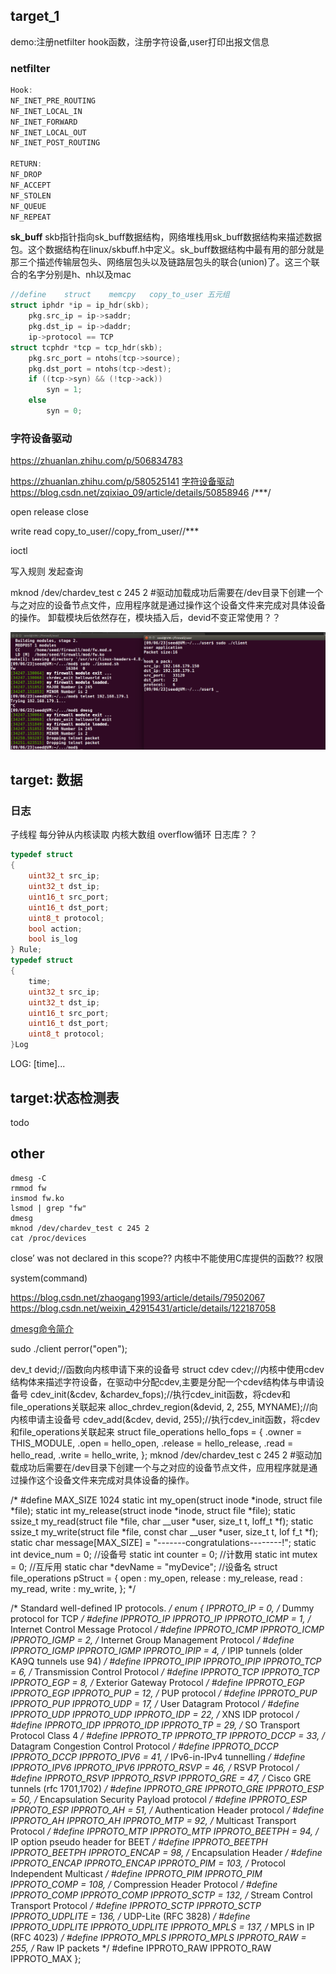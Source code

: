 ## target_1

demo:注册netfilter hook函数，注册字符设备,user打印出报文信息

### netfilter

```c
Hook:
NF_INET_PRE_ROUTING
NF_INET_LOCAL_IN
NF_INET_FORWARD
NF_INET_LOCAL_OUT
NF_INET_POST_ROUTING

RETURN:
NF_DROP
NF_ACCEPT
NF_STOLEN
NF_QUEUE
NF_REPEAT
```

**sk_buff**
skb指针指向sk_buff数据结构，网络堆栈用sk_buff数据结构来描述数据包。这个数据结构在linux/skbuff.h中定义。sk_buff数据结构中最有用的部分就是那三个描述传输层包头、网络层包头以及链路层包头的联合(union)了。这三个联合的名字分别是h、nh以及mac

```c
//define    struct    memcpy   copy_to_user	五元组
struct iphdr *ip = ip_hdr(skb);
	pkg.src_ip = ip->saddr;
	pkg.dst_ip = ip->daddr;
    ip->protocol == TCP
struct tcphdr *tcp = tcp_hdr(skb);
    pkg.src_port = ntohs(tcp->source);
    pkg.dst_port = ntohs(tcp->dest);
    if ((tcp->syn) && (!tcp->ack))
        syn = 1;
    else
        syn = 0;
```


### 字符设备驱动

https://zhuanlan.zhihu.com/p/506834783

https://zhuanlan.zhihu.com/p/580525141
[字符设备驱动](https://blog.csdn.net/weixin_42314225/article/details/81112217)
https://blog.csdn.net/zqixiao_09/article/details/50858946   /***/


open release close

write read
copy_to_user//copy_from_user//***

ioctl

写入规则
发起查询

mknod /dev/chardev_test c 245 2
#驱动加载成功后需要在/dev目录下创建一个与之对应的设备节点文件，应用程序就是通过操作这个设备文件来完成对具体设备的操作。
卸载模块后依然存在，模块插入后，devid不变正常使用？？


![demo](./assets/demo.png)

## target: 数据

### 日志

子线程 每分钟从内核读取
内核大数组  overflow循环
日志库？？
```c
typedef struct
{
    uint32_t src_ip;
    uint32_t dst_ip;
    uint16_t src_port;
    uint16_t dst_port;
    uint8_t protocol;
    bool action;
    bool is_log
} Rule;
typedef struct
{
    time;
    uint32_t src_ip;
    uint32_t dst_ip;
    uint16_t src_port;
    uint16_t dst_port;
    uint8_t protocol;
}Log
```
LOG:
[time]...

## target:状态检测表

todo

## other

```shell
dmesg -C
rmmod fw
insmod fw.ko
lsmod | grep "fw"
dmesg
mknod /dev/chardev_test c 245 2
cat /proc/devices
```

close’ was not declared in this scope??
内核中不能使用C库提供的函数??
权限




system(command)

https://blog.csdn.net/zhaogang1993/article/details/79502067
https://blog.csdn.net/weixin_42915431/article/details/122187058

[dmesg命令简介](https://blog.csdn.net/guotianqing/article/details/108401743)

sudo ./client
perror("open");


dev_t devid;//函数向内核申请下来的设备号
struct cdev cdev;//内核中使用cdev结构体来描述字符设备，在驱动中分配cdev,主要是分配一个cdev结构体与申请设备号
cdev_init(&cdev, &chardev_fops);//执行cdev_init函数，将cdev和file_operations关联起来
alloc_chrdev_region(&devid, 2, 255, MYNAME);//向内核申请主设备号
cdev_add(&cdev, devid, 255);//执行cdev_init函数，将cdev和file_operations关联起来
struct file_operations hello_fops = {
	.owner = THIS_MODULE,
	.open = hello_open,
	.release = hello_release,
	.read = hello_read,
	.write = hello_write,
};
mknod /dev/chardev_test c 245 2
#驱动加载成功后需要在/dev目录下创建一个与之对应的设备节点文件，应用程序就是通过操作这个设备文件来完成对具体设备的操作。


/*
#define MAX_SIZE 1024
static int my_open(struct inode *inode, struct file *file);
static int my_release(struct inode *inode, struct file *file);
static ssize_t my_read(struct file *file, char __user *user, size_t t, loff_t *f);
static ssize_t my_write(struct file *file, const char __user *user, size_t t, lof f_t *f);
static char message[MAX_SIZE] = "-------congratulations--------!";
static int device_num = 0;         //设备号
static int counter = 0;            //计数用
static int mutex = 0;              //互斥用
static char *devName = "myDevice"; //设备名
struct file_operations pStruct =
    {
        open : my_open,
        release : my_release,
        read : my_read,
        write : my_write,
    };
*/

/* Standard well-defined IP protocols.  */
enum {
  IPPROTO_IP = 0,		/* Dummy protocol for TCP		*/
#define IPPROTO_IP		IPPROTO_IP
  IPPROTO_ICMP = 1,		/* Internet Control Message Protocol	*/
#define IPPROTO_ICMP		IPPROTO_ICMP
  IPPROTO_IGMP = 2,		/* Internet Group Management Protocol	*/
#define IPPROTO_IGMP		IPPROTO_IGMP
  IPPROTO_IPIP = 4,		/* IPIP tunnels (older KA9Q tunnels use 94) */
#define IPPROTO_IPIP		IPPROTO_IPIP
  IPPROTO_TCP = 6,		/* Transmission Control Protocol	*/
#define IPPROTO_TCP		IPPROTO_TCP
  IPPROTO_EGP = 8,		/* Exterior Gateway Protocol		*/
#define IPPROTO_EGP		IPPROTO_EGP
  IPPROTO_PUP = 12,		/* PUP protocol				*/
#define IPPROTO_PUP		IPPROTO_PUP
  IPPROTO_UDP = 17,		/* User Datagram Protocol		*/
#define IPPROTO_UDP		IPPROTO_UDP
  IPPROTO_IDP = 22,		/* XNS IDP protocol			*/
#define IPPROTO_IDP		IPPROTO_IDP
  IPPROTO_TP = 29,		/* SO Transport Protocol Class 4	*/
#define IPPROTO_TP		IPPROTO_TP
  IPPROTO_DCCP = 33,		/* Datagram Congestion Control Protocol */
#define IPPROTO_DCCP		IPPROTO_DCCP
  IPPROTO_IPV6 = 41,		/* IPv6-in-IPv4 tunnelling		*/
#define IPPROTO_IPV6		IPPROTO_IPV6
  IPPROTO_RSVP = 46,		/* RSVP Protocol			*/
#define IPPROTO_RSVP		IPPROTO_RSVP
  IPPROTO_GRE = 47,		/* Cisco GRE tunnels (rfc 1701,1702)	*/
#define IPPROTO_GRE		IPPROTO_GRE
  IPPROTO_ESP = 50,		/* Encapsulation Security Payload protocol */
#define IPPROTO_ESP		IPPROTO_ESP
  IPPROTO_AH = 51,		/* Authentication Header protocol	*/
#define IPPROTO_AH		IPPROTO_AH
  IPPROTO_MTP = 92,		/* Multicast Transport Protocol		*/
#define IPPROTO_MTP		IPPROTO_MTP
  IPPROTO_BEETPH = 94,		/* IP option pseudo header for BEET	*/
#define IPPROTO_BEETPH		IPPROTO_BEETPH
  IPPROTO_ENCAP = 98,		/* Encapsulation Header			*/
#define IPPROTO_ENCAP		IPPROTO_ENCAP
  IPPROTO_PIM = 103,		/* Protocol Independent Multicast	*/
#define IPPROTO_PIM		IPPROTO_PIM
  IPPROTO_COMP = 108,		/* Compression Header Protocol		*/
#define IPPROTO_COMP		IPPROTO_COMP
  IPPROTO_SCTP = 132,		/* Stream Control Transport Protocol	*/
#define IPPROTO_SCTP		IPPROTO_SCTP
  IPPROTO_UDPLITE = 136,	/* UDP-Lite (RFC 3828)			*/
#define IPPROTO_UDPLITE		IPPROTO_UDPLITE
  IPPROTO_MPLS = 137,		/* MPLS in IP (RFC 4023)		*/
#define IPPROTO_MPLS		IPPROTO_MPLS
  IPPROTO_RAW = 255,		/* Raw IP packets			*/
#define IPPROTO_RAW		IPPROTO_RAW
  IPPROTO_MAX
};